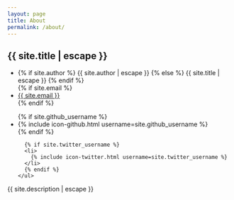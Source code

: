 ```yaml
---
layout: page
title: About
permalink: /about/
---
```


<h2 class="footer-heading">{{ site.title | escape }}</h2>

<div class="footer-col-wrapper">
  <div class="footer-col footer-col-1">
    <ul class="contact-list">
      <li>
        {% if site.author %}
          {{ site.author | escape }}
        {% else %}
          {{ site.title | escape }}
        {% endif %}
        </li>
        {% if site.email %}
        <li><a href="mailto:{{ site.email }}">{{ site.email }}</a></li>
        {% endif %}
    </ul>
  </div>

  <div class="footer-col footer-col-2">
    <ul class="social-media-list">
      {% if site.github_username %}
      <li>
        {% include icon-github.html username=site.github_username %}
      </li>
      {% endif %}

      {% if site.twitter_username %}
      <li>
        {% include icon-twitter.html username=site.twitter_username %}
      </li>
      {% endif %}
    </ul>
  </div>

  <div class="footer-col footer-col-3">
    <p>{{ site.description | escape }}</p>
  </div>
</div>
